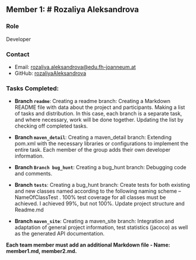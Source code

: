 ## Member 1: # Rozaliya Aleksandrova

### Role
Developer

### Contact
- Email: rozaliya.aleksandrova@edu.fh-joanneum.at
- GitHub: [rozaliyaAleksandrova](https://github.com/rozaliyaAleksandrova)

### Tasks Completed:

- **Branch `readme`**:
  Creating a readme branch:
Creating a Markdown README file with data about the project and participants.
Making a list of tasks and distribution. In this case, each branch is a separate task, and where necessary, work will be done together.
Updating the list by checking off completed tasks.

- **Branch `maven_detail`**:
 Creating a maven_detail branch: 
Extending pom.xml with the necessary libraries or configurations to implement the entire task.
Each member of the group adds their own developer information.

- **Branch `Branch bug_hunt`**:
 Creating a bug_hunt branch:
 Debugging code and comments.

- **Branch `tests`**:
 Creating a bug_hunt branch:
 Create tests for both existing and new classes named according to the following naming scheme – NameOfClassTest .
 100% test coverage for all classes must be achieved. I achieved 99%, but not 100%.
 Update project structure and Readme.md
  
- **Branch `maven_site`**:
Creating a maven_site branch:
Integration and adaptation of general project information, test statistics (jacoco) as well as the generated API documentation.



**Each team member must add an additional Markdown file - Name: member1.md, member2.md.**